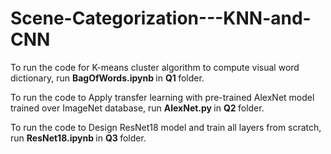 # Scene-Categorization---KNN-and-CNN

 <p> To run the code for K-means cluster algorithm to compute visual word dictionary, run <b> BagOfWords.ipynb </b> in <b> Q1 </b> folder. </p>
 
 
 <p> To run the code to Apply transfer learning with pre-trained AlexNet model trained over ImageNet database, run <b> AlexNet.py </b> in <b> Q2 </b> folder. </p>
 
  <p> To run the code to Design ResNet18 model and train all layers from scratch, run <b> ResNet18.ipynb </b> in <b> Q3 </b> folder. </p>
